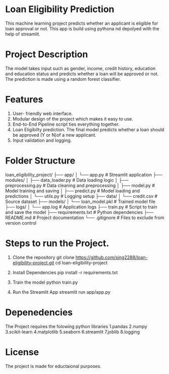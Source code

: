 # Loan Eligibility Prediction
This machine learning project predicts whether an applicant is eligible for loan approval or not. This app is build using pythona nd depolyed with the help of streamlit.

# Project Description 
The model takes input such as gender, income, credit history, education and education status and predicts whether a loan will be approved or not. The prediction is made using a random forest classifier.

# Features
1. User- friendly web interface.
2. Modular design of the project which makes it easy to use.
3. End-to-End Pipeline script ties everything together.
4. Loan Eligibilty prediction. The final model predicts whether a loan should be approved (Y or N)of a new applicant.
5. Input validation and logging.

# Folder Structure 
loan_eligibility_project/
├── app/
│   └── app.py                  # Streamlit application
├── modules/
│   ├── data_loader.py          # Data loading logic
│   ├── preprocessing.py        # Data cleaning and preprocessing
│   ├── model.py                # Model training and saving
│   ├── predict.py              # Model loading and predictions
│   └── utils.py                # Logging setup
├── data/
│   └── credit.csv              # Source dataset
├── models/
│   └── loan_model.pkl          # Trained model file
├── logs/
│   └── app.log                 # Application logs
├── train.py                    # Script to train and save the model
├── requirements.txt            # Python dependencies
├── README.md                   # Project documentation
└── .gitignore                  # Files to exclude from version control


# Steps to run the Project.
1. Clone the repository
git clone https://github.com/sing2288/loan-eligibility-project.git
cd loan-eligibility-project

2. Install Dependencies
pip install -r requirements.txt

3. Train the model 
python train.py

4. Run the Streamlit App
streamlit run app/app.py

# Depenedencies
The Project requires the folowing python libraries 
1.pandas
2.numpy
3.scikit-learn
4.matplotlib
5.seaborn
6.streamlit
7.joblib
8.logging

# License
The project is made for eductaional purposes.

